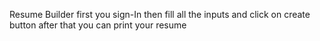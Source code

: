 Resume Builder 
first you sign-In
then fill all the  inputs and click on create button after that you can print your resume

